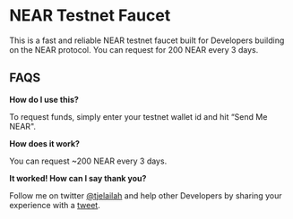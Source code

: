 # NEAR Testnet Faucet

This is a fast and reliable NEAR testnet faucet built for Developers building on the NEAR protocol. You can request for 200 NEAR every 3 days.

## FAQS

**How do I use this?**

To request funds, simply enter your testnet wallet id and hit “Send Me NEAR".

**How does it work?**

You can request ~200 NEAR every 3 days.

**It worked! How can I say thank you?**

Follow me on twitter [@tjelailah](https://twitter.com/tjelailah) and help other Developers by sharing your experience with a [tweet](https://ctt.ac/fc1B7).